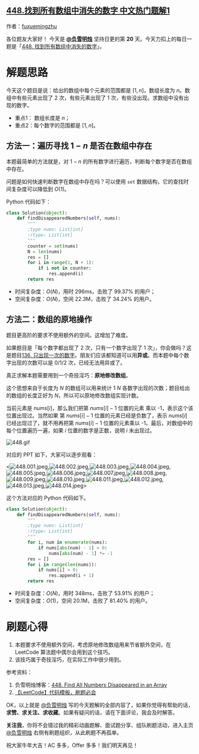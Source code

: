 ## [448.找到所有数组中消失的数字 中文热门题解1](https://leetcode.cn/problems/find-all-numbers-disappeared-in-an-array/solutions/100000/yi-zhang-dong-tu-bang-zhu-li-jie-yuan-di-uign)

作者：[fuxuemingzhu](https://leetcode.cn/u/fuxuemingzhu)

各位题友大家好！ 今天是 **[@负雪明烛](/u/fuxuemingzhu/)** 坚持日更的第 **20** 天。今天力扣上的每日一题是「[448. 找到所有数组中消失的数字](https://leetcode-cn.com/problems/find-all-numbers-disappeared-in-an-array/)」。

# 解题思路

今天这个题目是说：给出的数组中每个元素的范围都是 $[1, n]$，数组长度为 $n$。数组中有些元素出现了 2 次，有些元素出现了 1 次，有些没出现。求数组中没有出现的数字。


- 重点1： 数组长度是 $n$；
- 重点2：每个数字的范围都是  $[1, n]$。

## 方法一：遍历寻找 $1-n$ 是否在数组中存在


本题最简单的方法就是，对 $1-n$ 的所有数字进行遍历，判断每个数字是否在数组中存在。

问题是如何快速判断数字在数组中存在吗？可以使用 `set` 数据结构，它的查找时间复杂度可以降低到 $O(1)$。

Python 代码如下：

```python
class Solution(object):
    def findDisappearedNumbers(self, nums):
        """
        :type nums: List[int]
        :rtype: List[int]
        """
        counter = set(nums)
        N = len(nums)
        res = []
        for i in range(1, N + 1):
            if i not in counter:
                res.append(i)
        return res
```


- 时间复杂度：$O(N)$，用时 296ms，击败了 99.37% 的用户；
- 空间复杂度：$O(N)$，空间 22.3M，击败了 34.24% 的用户。


## 方法二：数组的原地操作


题目更高阶的要求不使用额外的空间。这增加了难度。


如果题目是「每个数字都出现了 2 次，只有一个数字出现了 1 次」，你会做吗？这是题目[136. 只出现一次的数字](https://leetcode-cn.com/problems/single-number/)。朋友们应该都知道可以用**异或**。而本题中每个数字出现的次数可以是 $0/1/2$ 次，已经无法用异或了。


真正求解本题需要用到一个奇技淫巧：**原地修改数组**。


这个思想来自于长度为 $N$ 的数组可以用来统计 $1~N$ 各数字出现的次数；题目给出的数组的长度正好为 $N$，所以可以原地修改数组实现计数。


当前元素是 $nums[i]$，那么我们把第 $nums[i] - 1$ 位置的元素 乘以 -1，表示这个该位置出现过。当然如果 第 $nums[i] - 1$ 位置的元素已经是负数了，表示 $nums[i]$ 已经出现过了，就不用再把第 $nums[i] - 1$ 位置的元素乘以 -1。最后，对数组中的每个位置遍历一遍，如果 $i$ 位置的数字是正数，说明 $i$ 未出现过。


![448.gif](https://pic.leetcode-cn.com/1613182887-IlNpfN-448.gif)

对应的 PPT 如下，大家可以逐步观看：

<![448.001.jpeg](https://pic.leetcode-cn.com/1613182569-AvlEOU-448.001.jpeg),![448.002.jpeg](https://pic.leetcode-cn.com/1613182569-bNXiyG-448.002.jpeg),![448.003.jpeg](https://pic.leetcode-cn.com/1613182569-byPFDx-448.003.jpeg),![448.004.jpeg](https://pic.leetcode-cn.com/1613182569-iXIVPd-448.004.jpeg),![448.005.jpeg](https://pic.leetcode-cn.com/1613182569-lcRKgl-448.005.jpeg),![448.006.jpeg](https://pic.leetcode-cn.com/1613182569-NKuEbo-448.006.jpeg),![448.007.jpeg](https://pic.leetcode-cn.com/1613182569-yaEPxR-448.007.jpeg),![448.008.jpeg](https://pic.leetcode-cn.com/1613182569-opSnhw-448.008.jpeg),![448.009.jpeg](https://pic.leetcode-cn.com/1613182569-ygaogx-448.009.jpeg),![448.010.jpeg](https://pic.leetcode-cn.com/1613182569-SDXZHI-448.010.jpeg),![448.011.jpeg](https://pic.leetcode-cn.com/1613182569-hqROZb-448.011.jpeg),![448.012.jpeg](https://pic.leetcode-cn.com/1613182569-IYGNXD-448.012.jpeg),![448.013.jpeg](https://pic.leetcode-cn.com/1613182569-wOKifd-448.013.jpeg),![448.014.jpeg](https://pic.leetcode-cn.com/1613182897-aOVdtx-448.014.jpeg)>


这个方法对应的 Python 代码如下。

```python
class Solution(object):
    def findDisappearedNumbers(self, nums):
        """
        :type nums: List[int]
        :rtype: List[int]
        """
        for i, num in enumerate(nums):
            if nums[abs(num) - 1] > 0:
                nums[abs(num) - 1] *= -1
        res = []
        for i in range(len(nums)):
            if nums[i] > 0:
                res.append(i + 1)
        return res
```


- 时间复杂度：$O(N)$，用时 348ms，击败了 53.91% 的用户；
- 空间复杂度：$O(1)$，空间 20.1M，击败了 81.40% 的用户。



# 刷题心得

1. 本题要求不使用额外空间，考虑原地修改数组用来节省额外空间，在 LeetCode 算法题中偶尔会用到这个技巧。
2. 该技巧属于奇技淫巧，在实际工作中很少用到。


参考资料：
1. 负雪明烛博客：[448. Find All Numbers Disappeared in an Array](https://so.csdn.net/so/search/blog?q=448&t=blog&p=1&s=0&tm=0&lv=-1&ft=0&l=&u=fuxuemingzhu)
2. [【LeetCode】代码模板，刷题必会](https://fuxuemingzhu.blog.csdn.net/article/details/101900729)


OK，以上就是 [@负雪明烛](https://leetcode-cn.com/u/fuxuemingzhu/) 写的今天题解的全部内容了，如果你觉得有帮助的话，**求赞、求关注、求收藏**。如果有疑问的话，请在下面评论，我会及时解答。


**关注我**，你将不会错过我的精彩动画题解、面试题分享、组队刷题活动，进入主页 [@负雪明烛](https://leetcode-cn.com/u/fuxuemingzhu/) 右侧有刷题组织，从此刷题不再孤单。


祝大家牛年大吉！AC 多多，Offer 多多！我们明天再见！